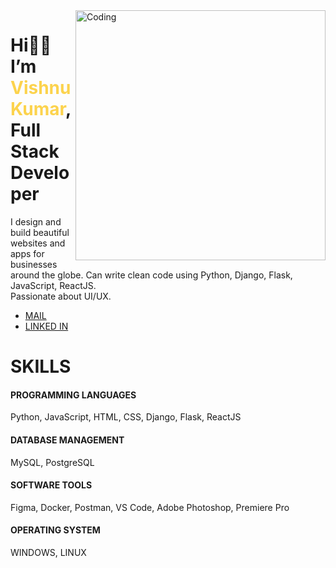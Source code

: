 <img align="right" alt="Coding" width="400" src="https://i.pinimg.com/originals/66/83/3e/66833e07d6fb9eb5d724e47d0c814285.gif">

<div>
  <h1>Hi👋🏼 I’m <span style="color:#fcd34d;">Vishnu Kumar</span>,
    </br>
  Full Stack Developer</h1>
  <p>I design and build beautiful websites and apps for businesses around the globe. Can write clean code using Python, Django, Flask, JavaScript, ReactJS.
    <br />Passionate about UI/UX.
  </p>
</div>
<ul>
  <li>
    <a href="mailto:vishnukumarss.work@gmail.com" target="_blank">MAIL</a>
  </li>
  <li>
    <a href="https://www.linkedin.com/in/vishnu-kumar-450233212/" target="_blank" rel="noopener">LINKED IN</a>    
  </li>
</ul>
<div>
  <h1>
    SKILLS
  </h1>
  <div>
    <h4>
      PROGRAMMING LANGUAGES
    </h4>
    <p>Python, JavaScript, HTML, CSS, Django, Flask, ReactJS</p>
  </div>
  <div>
    <h4>
      DATABASE MANAGEMENT
    </h4>
    <p>MySQL, PostgreSQL</p>
  </div>
  <div>
    <h4>
      SOFTWARE TOOLS
    </h4>
    <p>Figma, Docker, Postman, VS Code, Adobe Photoshop, Premiere Pro</p>
  </div>
  <div>
    <h4>
      OPERATING SYSTEM
    </h4>
    <p>WINDOWS, LINUX</p>
  </div>
</div>
